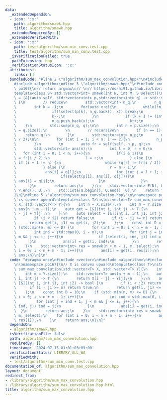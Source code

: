 ```yaml
---
data:
  _extendedDependsOn:
  - icon: ':x:'
    path: algorithm/smawk.hpp
    title: algorithm/smawk.hpp
  _extendedRequiredBy: []
  _extendedVerifiedWith:
  - icon: ':x:'
    path: test/algorithm/sum_min_conv.test.cpp
    title: test/algorithm/sum_min_conv.test.cpp
  _isVerificationFailed: true
  _pathExtension: hpp
  _verificationStatusIcon: ':x:'
  attributes:
    links: []
  bundledCode: "#line 2 \"algorithm/sum_max_convolution.hpp\"\n#include <vector>\n\
    #include <algorithm>\n#line 3 \"algorithm/smawk.hpp\"\n#include <numeric>\nnamespace\
    \ po167{\n// return argmax\n// \n// https://noshi91.github.io/Library/algorithm/smawk.cpp\n\
    template<class S> std::vector<int> smawk(int N, int M, S select){\n    auto f\
    \ = [&](auto self, std::vector<int> p,std::vector<int> q) -> std::vector<int>\
    \ {\n        // reduce\n        std::vector<int> n_q;\n        n_q.reserve(p.size());\n\
    \        int k = -1;\n        for(auto x:q){\n            while(!n_q.empty()){\n\
    \                if(!select(p[k], n_q.back(), x)) break;\n                n_q.pop_back();\n\
    \                k--;\n            }\n            if (k + 1 != (int)p.size()){\n\
    \                n_q.push_back(x);\n                k++;\n            }\n    \
    \    }\n        std::swap(n_q, q);\n\n        int n = p.size();\n        int m\
    \ = q.size();\n        \n        // recursive\n        if (n == 1){\n        \
    \    return q;\n        }\n        std::vector<int> n_p;\n        n_p.reserve(n\
    \ / 2);\n\n        for (int i = 1; i < n; i += 2){\n            n_p.push_back(p[i]);\n\
    \        }\n        \n        auto fr = self(self, n_p, q);\n        // interpolate\n\
    \        std::vector<int> ans(n);\n        int l = 0, r = 0;\n        \n     \
    \   for (int i = 0; i < n; i++){\n            if(i & 1){\n                ans[i]\
    \ = fr[i / 2];\n                l = r;\n            } else {\n               \
    \ if (i + 1 != n) {\n                    while (q[r] != fr[i / 2]) r++;\n    \
    \            } else {\n                    r = m - 1;\n                }\n   \
    \             ans[i] = q[l];\n                for (int j = l + 1; j <= r; j++){\n\
    \                    if(select(p[i], ans[i], q[j])){\n                       \
    \ ans[i] = q[j];\n                    }\n                }\n            }\n  \
    \      }\n        return ans;\n    };\n    std::vector<int> P(N), Q(M);\n    std::iota(P.begin(),\
    \ P.end(), 0);\n    std::iota(Q.begin(), Q.end(), 0);\n    return f(f, P, Q);\n\
    }\n}\n#line 5 \"algorithm/sum_max_convolution.hpp\"\n\nnamespace po167{\n// X\
    \ is convex upward\ntemplate<class T>\nstd::vector<T> sum_max_convolution(std::vector<T>\
    \ X, std::vector<T> Y){\n    int n = X.size();\n    int m = Y.size();\n    std::vector<T>\
    \ ans(n + m - 1);\n    auto get = [&](int i, int j) -> T {\n        return X[i\
    \ - j] + Y[j];\n    };\n    auto select = [&](int i, int j1, int j2) -> bool {\n\
    \        if (i < j2) return false;\n        if (i - j1 >= n) return true;\n  \
    \      return get(i, j1) <= get(i, j2);\n    };\n    const int D = 10;\n    if\
    \ (std::min(n, m) <= D) {\n        for (int i = 0; i < n + m - 1; i++){\n    \
    \        int ind = std::max(0, i - n);\n            for (int j = ind + 1; j <\
    \ m && j <= i; j++){\n                if (select(i, ind, j)) ind = j;\n      \
    \      }\n            ans[i] = get(i, ind);\n        }\n        return ans;\n\
    \    }\n    std::vector<int> res = smawk(n + m - 1, m, select);\n    for (int\
    \ i = 0; i < n + m - 1; i++){\n        ans[i] = get(i, res[i]);\n    }\n    return\
    \ ans;\n}\n}\n"
  code: "#pragma once\n#include <vector>\n#include <algorithm>\n#include \"smawk.hpp\"\
    \n\nnamespace po167{\n// X is convex upward\ntemplate<class T>\nstd::vector<T>\
    \ sum_max_convolution(std::vector<T> X, std::vector<T> Y){\n    int n = X.size();\n\
    \    int m = Y.size();\n    std::vector<T> ans(n + m - 1);\n    auto get = [&](int\
    \ i, int j) -> T {\n        return X[i - j] + Y[j];\n    };\n    auto select =\
    \ [&](int i, int j1, int j2) -> bool {\n        if (i < j2) return false;\n  \
    \      if (i - j1 >= n) return true;\n        return get(i, j1) <= get(i, j2);\n\
    \    };\n    const int D = 10;\n    if (std::min(n, m) <= D) {\n        for (int\
    \ i = 0; i < n + m - 1; i++){\n            int ind = std::max(0, i - n);\n   \
    \         for (int j = ind + 1; j < m && j <= i; j++){\n                if (select(i,\
    \ ind, j)) ind = j;\n            }\n            ans[i] = get(i, ind);\n      \
    \  }\n        return ans;\n    }\n    std::vector<int> res = smawk(n + m - 1,\
    \ m, select);\n    for (int i = 0; i < n + m - 1; i++){\n        ans[i] = get(i,\
    \ res[i]);\n    }\n    return ans;\n}\n}"
  dependsOn:
  - algorithm/smawk.hpp
  isVerificationFile: false
  path: algorithm/sum_max_convolution.hpp
  requiredBy: []
  timestamp: '2024-07-15 01:01:03+09:00'
  verificationStatus: LIBRARY_ALL_WA
  verifiedWith:
  - test/algorithm/sum_min_conv.test.cpp
documentation_of: algorithm/sum_max_convolution.hpp
layout: document
redirect_from:
- /library/algorithm/sum_max_convolution.hpp
- /library/algorithm/sum_max_convolution.hpp.html
title: algorithm/sum_max_convolution.hpp
---
```

